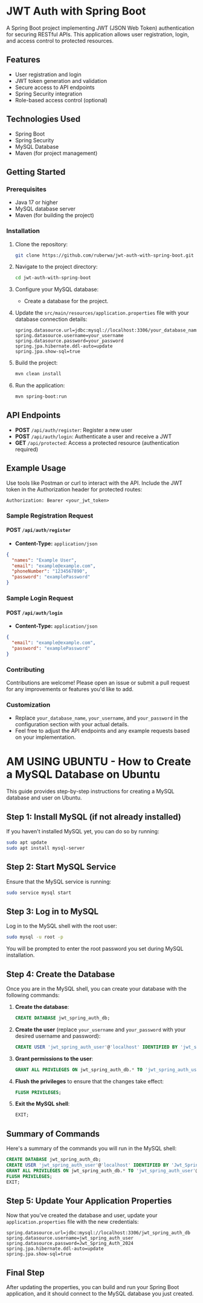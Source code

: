 # JWT Auth with Spring Boot

A Spring Boot project implementing JWT (JSON Web Token) authentication for securing RESTful APIs. This application allows user registration, login, and access control to protected resources.

## Features

- User registration and login
- JWT token generation and validation
- Secure access to API endpoints
- Spring Security integration
- Role-based access control (optional)

## Technologies Used

- Spring Boot
- Spring Security
- MySQL Database
- Maven (for project management)

## Getting Started

### Prerequisites

- Java 17 or higher
- MySQL database server
- Maven (for building the project)

### Installation

1. Clone the repository:
   ```bash
   git clone https://github.com/ruberwa/jwt-auth-with-spring-boot.git
   ```

2. Navigate to the project directory:
   ```bash
   cd jwt-auth-with-spring-boot
   ```

3. Configure your MySQL database:
   - Create a database for the project.

4. Update the `src/main/resources/application.properties` file with your database connection details:
   ```properties
   spring.datasource.url=jdbc:mysql://localhost:3306/your_database_name
   spring.datasource.username=your_username
   spring.datasource.password=your_password
   spring.jpa.hibernate.ddl-auto=update
   spring.jpa.show-sql=true
   ```

5. Build the project:
   ```bash
   mvn clean install
   ```

6. Run the application:
   ```bash
   mvn spring-boot:run
   ```

## API Endpoints

- **POST** `/api/auth/register`: Register a new user
- **POST** `/api/auth/login`: Authenticate a user and receive a JWT
- **GET** `/api/protected`: Access a protected resource (authentication required)

## Example Usage

Use tools like Postman or curl to interact with the API. Include the JWT token in the Authorization header for protected routes:
```
Authorization: Bearer <your_jwt_token>
```

### Sample Registration Request

#### **POST** `/api/auth/register`
- **Content-Type:** `application/json`

```json
{
  "names": "Example User",
  "email": "example@example.com",
  "phoneNumber": "1234567890",
  "password": "examplePassword"
}
```

### Sample Login Request

#### **POST** `/api/auth/login`
- **Content-Type:** `application/json`

```json
{
  "email": "example@example.com",
  "password": "examplePassword"
}
```

### Contributing

Contributions are welcome! Please open an issue or submit a pull request for any improvements or features you'd like to add.

### Customization

- Replace `your_database_name`, `your_username`, and `your_password` in the configuration section with your actual details.
- Feel free to adjust the API endpoints and any example requests based on your implementation.


# AM USING UBUNTU - How to Create a MySQL Database on Ubuntu

This guide provides step-by-step instructions for creating a MySQL database and user on Ubuntu.

## Step 1: Install MySQL (if not already installed)

If you haven't installed MySQL yet, you can do so by running:

```bash
sudo apt update
sudo apt install mysql-server
```

## Step 2: Start MySQL Service

Ensure that the MySQL service is running:

```bash
sudo service mysql start
```

## Step 3: Log in to MySQL

Log in to the MySQL shell with the root user:

```bash
sudo mysql -u root -p
```

You will be prompted to enter the root password you set during MySQL installation.

## Step 4: Create the Database

Once you are in the MySQL shell, you can create your database with the following commands:

1. **Create the database**:

   ```sql
   CREATE DATABASE jwt_spring_auth_db;
   ```

2. **Create the user** (replace `your_username` and `your_password` with your desired username and password):

   ```sql
   CREATE USER 'jwt_spring_auth_user'@'localhost' IDENTIFIED BY 'jwt_spring_auth_pass';
   ```

3. **Grant permissions to the user**:

   ```sql
   GRANT ALL PRIVILEGES ON jwt_spring_auth_db.* TO 'jwt_spring_auth_user'@'localhost';
   ```

4. **Flush the privileges** to ensure that the changes take effect:

   ```sql
   FLUSH PRIVILEGES;
   ```

5. **Exit the MySQL shell**:

   ```sql
   EXIT;
   ```

## Summary of Commands

Here's a summary of the commands you will run in the MySQL shell:

```sql
CREATE DATABASE jwt_spring_auth_db;
CREATE USER 'jwt_spring_auth_user'@'localhost' IDENTIFIED BY 'Jwt_Spring_Auth_2024';
GRANT ALL PRIVILEGES ON jwt_spring_auth_db.* TO 'jwt_spring_auth_user'@'localhost';
FLUSH PRIVILEGES;
EXIT;
```

## Step 5: Update Your Application Properties

Now that you've created the database and user, update your `application.properties` file with the new credentials:

```properties
spring.datasource.url=jdbc:mysql://localhost:3306/jwt_spring_auth_db
spring.datasource.username=jwt_spring_auth_user
spring.datasource.password=Jwt_Spring_Auth_2024
spring.jpa.hibernate.ddl-auto=update
spring.jpa.show-sql=true
```

## Final Step

After updating the properties, you can build and run your Spring Boot application, and it should connect to the MySQL database you just created.
